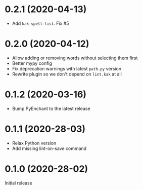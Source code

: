 # 0.2.1 (2020-04-13)
* Add `kak-spell-list`. Fix #5

# 0.2.0 (2020-04-12)

* Allow adding or removing words without selecting them first
* Better mypy config
* Fix deprecation warnings with latest `path.py` version
* Rewrite plugin so we don't depend on `lint.kak` at all

# 0.1.2 (2020-03-16)

* Bump PyEnchant to the latest release

# 0.1.1 (2020-28-03)

* Relax Python version
* Add missing lint-on-save command

# 0.1.0 (2020-28-02)

Initial release

